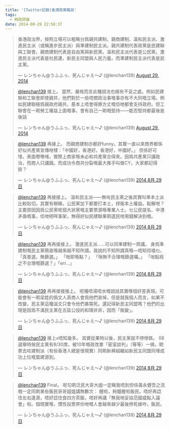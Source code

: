 ```yaml
---
title: '[Twitter記錄]香港政黨略談'
tags:
  - 時政評論
date: 2014-08-29 22:58:37
---
```


> 香港政治界，按照立場可以粗略分爲親共建制、親商建制、溫和民主派、激進民主派（或稱進步民主派）與準建制民主派。親共建制代表政黨是民建聯與工聯會。親商建制代表是自由黨與新民黨。溫和民主派代表是公民黨。激進民主派代表是社民連、新民主同盟與人民力量。而準建制民主派代表是民主黨。
> 
> 	&mdash; レンちゃん@うふふっ、死んじゃえ〜♪ (@lenchan139) [August 29, 2014](https://twitter.com/lenchan139/statuses/505347025114632192)

<script async src="//platform.twitter.com/widgets.js" charset="utf-8"></script>

> [@lenchan139](https://twitter.com/lenchan139) 接上。 當然，嚴格而言此種說法也極有不妥之處。例如民建聯和工聯會即使親共，他們對於一些唔關政治事嘅事亦有不大同嘅立場。例如民建聯極爲親政府親共，基本上唔會得罪方丈嘅佢哋都會支持政府。但工聯會在一啲勞工權益上面嘅事，會有自己一啲嘅堅持&mdash;&mdash;能否堅持都最後是後話
> 
> 	&mdash; レンちゃん@うふふっ、死んじゃえ〜♪ (@lenchan139) [August 29, 2014](https://twitter.com/lenchan139/statuses/505349728138055680)

<script async src="//platform.twitter.com/widgets.js" charset="utf-8"></script>

> [@lenchan139](https://twitter.com/lenchan139) 再接上。 而親商建制亦都好funny。其實一直以來商界都係好似共產黨宣傳咁樣：「中國好，香港好。香港好，中國好。」 但係好可惜，表面嘢嚟啫，實際上商家喺未必和共產黨合得來。因爲共產黨只講政治，而商人只講錢。而成功令商共分裂嘅最大推手叫做CY，大家都記得掛？
> 
> 	&mdash; レンちゃん@うふふっ、死んじゃえ〜♪ (@lenchan139) [2014 8月 29日](https://twitter.com/lenchan139/statuses/505350573185462272)

<script async src="//platform.twitter.com/widgets.js" charset="utf-8"></script>

> [@lenchan139](https://twitter.com/lenchan139) 再接接上。 溫和民主派&mdash;&mdash;無咗民主黨之後其實叫準本土派比較貼切。其實有眼睇，公民黨加下都要打本土，捍衛本土權益。點解咁？主要原因因爲公民黨呢個大狀黨嘅主要票源喺專業人士。乜公民提名、中港矛盾嘅事，佢哋明咩事架，無得好似民建聯果啲選民咁用錢解決到嘅。
> 
> 	&mdash; レンちゃん@うふふっ、死んじゃえ〜♪ (@lenchan139) [2014 8月 29日](https://twitter.com/lenchan139/statuses/505351898417737729)

<script async src="//platform.twitter.com/widgets.js" charset="utf-8"></script>

> [@lenchan139](https://twitter.com/lenchan139) 再再接接上。 激進民主派&hellip;&hellip;可以同準建制一齊講。 身爲準建制嘅民主黨簡直喺越來越不知所謂。我說的不知所謂真喺&mdash;唔知佢噏乜。 「真普選，無篩選。」 「咁即喺點？」 「咪無不合理嘅篩選囉。」 「咁點爲之不合理嘅篩選？」「err&hellip;」
> 
> 	&mdash; レンちゃん@うふふっ、死んじゃえ〜♪ (@lenchan139) [2014 8月 29日](https://twitter.com/lenchan139/statuses/505355416042102784)

<script async src="//platform.twitter.com/widgets.js" charset="utf-8"></script>

> [@lenchan139](https://twitter.com/lenchan139) 再再接接接上。 呢種唔湯唔水嘅說話其實喺個好差表現。可能會有一啲梁姓的僞文人真商人會爲他們哀悼，但是就我個人而言，如果不改變，民主黨這種溫文只會令他們暴斃死。還記得新民主同盟嗎？他們的出現是因爲不滿民主黨在五區公投的和理非非，因而「叛變」。
> 
> 	&mdash; レンちゃん@うふふっ、死んじゃえ〜♪ (@lenchan139) [2014 8月 29日](https://twitter.com/lenchan139/statuses/505363655420936193)

<script async src="//platform.twitter.com/widgets.js" charset="utf-8"></script>

> [@lenchan139](https://twitter.com/lenchan139) 接上x唔知幾多。 其實從果時以後，民主黨就不停慘跌。 08選舉時候民主黨有8/30席，被10年嘅政改單「密室談判」（等等）一搞，啲票去咗建制派（有些香港人總是很現實）同啲新興組織如新民主同盟同埋成功上位嘅葉建源到。
> 
> 	&mdash; レンちゃん@うふふっ、死んじゃえ〜♪ (@lenchan139) [2014 8月 29日](https://twitter.com/lenchan139/statuses/505365717437251584)

<script async src="//platform.twitter.com/widgets.js" charset="utf-8"></script>

> [@lenchan139](https://twitter.com/lenchan139) Final。 呢句啲泛民大哥大姐一定睇我唔到但係黃永健吾之流嘅一定同啲某些飯民哥哥姐姐講無數次： 醒啦，夠鐘醒啦飯民。唔好再諗住左右逢源，唔好諗住食四方茶飯，唔好再講「無我哋妥協范國威點入議會」啦。個現實喺，慣性投票畀你哋嘅人會越來越少最後慘死嫁咋，飯民。
> 
> 	&mdash; レンちゃん@うふふっ、死んじゃえ〜♪ (@lenchan139) [2014 8月 29日](https://twitter.com/lenchan139/statuses/505366756743856129)

<script async src="//platform.twitter.com/widgets.js" charset="utf-8"></script>